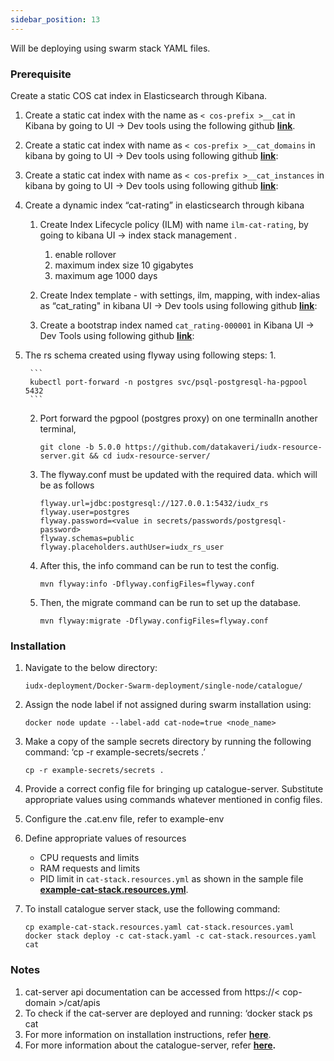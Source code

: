 ```yaml
---
sidebar_position: 13
---
```


Will be deploying using swarm stack YAML files.

### Prerequisite

Create a static COS cat index in Elasticsearch through Kibana.

1. Create a static cat index with the name as  `< cos-prefix >__cat` in Kibana by going to UI -> Dev tools using the following github 
       **[link](https://github.com/karthickp432001/iudx-developer-docs/blob/main/mapping/1.json)**.

2. Create a static cat index with name as  `< cos-prefix >__cat_domains` in  kibana  by going to  UI -> Dev tools using following github **[link](https://github.com/karthickp432001/iudx-developer-docs/blob/main/mapping/2.json)**:

3. Create a static cat index with name as  `< cos-prefix >__cat_instances` in  kibana  by going to  UI -> Dev tools using following github **[link](https://github.com/karthickp432001/iudx-developer-docs/blob/main/mapping/3.json)**:

4. Create a  dynamic index “cat-rating” in elasticsearch through kibana 
    1. Create Index Lifecycle policy (ILM) with name `ilm-cat-rating`, by going to kibana  UI -> index stack management .
        
       1. enable rollover
       2. maximum index size 10 gigabytes
       3. maximum age 1000 days

    2. Create Index template - with settings, ilm, mapping, with index-alias as “cat_rating" in kibana  UI -> Dev tools using following github **[link](https://github.com/karthickp432001/iudx-developer-docs/blob/main/mapping/4.json)**:
    
    3. Create a bootstrap index named `cat_rating-000001` in Kibana UI -> Dev Tools using following github **[link](https://github.com/karthickp432001/iudx-developer-docs/blob/main/mapping/5.json)**:

5. The rs schema created using flyway using following steps:
    1. 
    
        ```
        kubectl port-forward -n postgres svc/psql-postgresql-ha-pgpool 5432
        ```

    2. Port forward the pgpool (postgres proxy) on one terminalIn another terminal, 

        ```
        git clone -b 5.0.0 https://github.com/datakaveri/iudx-resource-server.git && cd iudx-resource-server/
        ```

    3. The flyway.conf must be updated with the required data. which will be as follows
        
        ```
        flyway.url=jdbc:postgresql://127.0.0.1:5432/iudx_rs
        flyway.user=postgres
        flyway.password=<value in secrets/passwords/postgresql-password>  
        flyway.schemas=public
        flyway.placeholders.authUser=iudx_rs_user
        ```

    4. After this, the info command can be run to test the config.
    
        ```
        mvn flyway:info -Dflyway.configFiles=flyway.conf
        ```

    5. Then, the migrate command can be run to set up the database.
    
        ```
        mvn flyway:migrate -Dflyway.configFiles=flyway.conf
        ```

### Installation

1. Navigate to the below directory:
    ```
    iudx-deployment/Docker-Swarm-deployment/single-node/catalogue/
    ```
2. Assign the node label if not assigned during swarm installation using:

    ```
    docker node update --label-add cat-node=true <node_name>
    ```

3. Make a copy of the sample secrets directory by running the following command: ‘cp -r example-secrets/secrets .’
    ```
    cp -r example-secrets/secrets .
    ```

4. Provide a correct config file for bringing up catalogue-server. Substitute appropriate values using commands whatever mentioned in config files.

5. Configure the .cat.env file, refer to example-env

6. Define appropriate values of resources 

    + CPU requests and limits
    + RAM requests and limits
    + PID limit
    in `cat-stack.resources.yml` as shown in the sample file **[example-cat-stack.resources.yml](https://github.com/datakaveri/iudx-deployment/blob/4.5.0/Docker-Swarm-deployment/single-node/catalogue/example-cat-stack.resources.yaml)**.

7. To install catalogue server stack, use the following command:

    ```
    cp example-cat-stack.resources.yaml cat-stack.resources.yaml
    docker stack deploy -c cat-stack.yaml -c cat-stack.resources.yaml cat
    ```

### Notes

1. cat-server api documentation can be accessed from https://< cop-domain >/cat/apis
2. To check if the cat-server are deployed and running: ‘docker stack ps cat
3. For more information on installation instructions, refer **[here](https://github.com/datakaveri/iudx-deployment/tree/4.5.0/Docker-Swarm-deployment/single-node/catalogue)**.
4. For more information about the catalogue-server, refer **[here](https://github.com/datakaveri/iudx-deployment/tree/4.5.0/Docker-Swarm-deployment/single-node/catalogue).**
